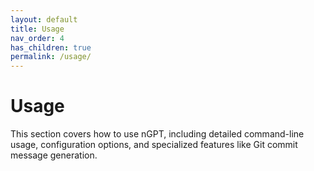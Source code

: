 ```yaml
---
layout: default
title: Usage
nav_order: 4
has_children: true
permalink: /usage/
---
```


# Usage

This section covers how to use nGPT, including detailed command-line usage, configuration options, and specialized features like Git commit message generation.